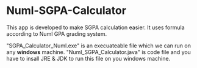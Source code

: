# Numl-SGPA-Calculator
This app is developed to make SGPA calculation easier. It uses formula according to Numl GPA grading system.

"SGPA_Calculator_Numl.exe" is an execuateable file which we can run on any **windows** machine.
"Numl_SGPA_Calculator.java" is code file and you have to insall JRE & JDK to run this file on you windows machine.
